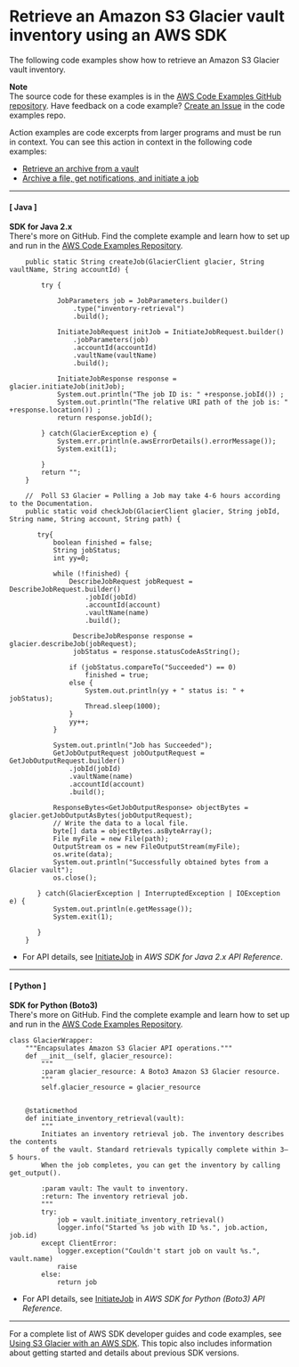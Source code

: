 # Retrieve an Amazon S3 Glacier vault inventory using an AWS SDK<a name="example_glacier_InitiateJob_InventoryRetrieval_section"></a>

The following code examples show how to retrieve an Amazon S3 Glacier vault inventory\.

**Note**  
The source code for these examples is in the [AWS Code Examples GitHub repository](https://github.com/awsdocs/aws-doc-sdk-examples)\. Have feedback on a code example? [Create an Issue](https://github.com/awsdocs/aws-doc-sdk-examples/issues/new/choose) in the code examples repo\. 

Action examples are code excerpts from larger programs and must be run in context\. You can see this action in context in the following code examples: 
+  [Retrieve an archive from a vault](example_glacier_InitiateJob_ArchiveRetrieval_section.md) 
+  [Archive a file, get notifications, and initiate a job](example_glacier_Usage_UploadNotifyInitiate_section.md) 

------
#### [ Java ]

**SDK for Java 2\.x**  
 There's more on GitHub\. Find the complete example and learn how to set up and run in the [AWS Code Examples Repository](https://github.com/awsdocs/aws-doc-sdk-examples/tree/main/javav2/example_code/glacier#readme)\. 
  

```
    public static String createJob(GlacierClient glacier, String vaultName, String accountId) {

        try {

            JobParameters job = JobParameters.builder()
                .type("inventory-retrieval")
                .build();

            InitiateJobRequest initJob = InitiateJobRequest.builder()
                .jobParameters(job)
                .accountId(accountId)
                .vaultName(vaultName)
                .build();

            InitiateJobResponse response = glacier.initiateJob(initJob);
            System.out.println("The job ID is: " +response.jobId()) ;
            System.out.println("The relative URI path of the job is: " +response.location()) ;
            return response.jobId();

        } catch(GlacierException e) {
            System.err.println(e.awsErrorDetails().errorMessage());
            System.exit(1);

        }
        return "";
    }

    //  Poll S3 Glacier = Polling a Job may take 4-6 hours according to the Documentation.
    public static void checkJob(GlacierClient glacier, String jobId, String name, String account, String path) {

       try{
           boolean finished = false;
           String jobStatus;
           int yy=0;

           while (!finished) {
               DescribeJobRequest jobRequest = DescribeJobRequest.builder()
                   .jobId(jobId)
                   .accountId(account)
                   .vaultName(name)
                   .build();

                DescribeJobResponse response = glacier.describeJob(jobRequest);
                jobStatus = response.statusCodeAsString();

               if (jobStatus.compareTo("Succeeded") == 0)
                   finished = true;
               else {
                   System.out.println(yy + " status is: " + jobStatus);
                   Thread.sleep(1000);
               }
               yy++;
           }

           System.out.println("Job has Succeeded");
           GetJobOutputRequest jobOutputRequest = GetJobOutputRequest.builder()
               .jobId(jobId)
               .vaultName(name)
               .accountId(account)
               .build();

           ResponseBytes<GetJobOutputResponse> objectBytes = glacier.getJobOutputAsBytes(jobOutputRequest);
           // Write the data to a local file.
           byte[] data = objectBytes.asByteArray();
           File myFile = new File(path);
           OutputStream os = new FileOutputStream(myFile);
           os.write(data);
           System.out.println("Successfully obtained bytes from a Glacier vault");
           os.close();

       } catch(GlacierException | InterruptedException | IOException e) {
           System.out.println(e.getMessage());
           System.exit(1);

       }
    }
```
+  For API details, see [InitiateJob](https://docs.aws.amazon.com/goto/SdkForJavaV2/glacier-2012-06-01/InitiateJob) in *AWS SDK for Java 2\.x API Reference*\. 

------
#### [ Python ]

**SDK for Python \(Boto3\)**  
 There's more on GitHub\. Find the complete example and learn how to set up and run in the [AWS Code Examples Repository](https://github.com/awsdocs/aws-doc-sdk-examples/tree/main/python/example_code/glacier#code-examples)\. 
  

```
class GlacierWrapper:
    """Encapsulates Amazon S3 Glacier API operations."""
    def __init__(self, glacier_resource):
        """
        :param glacier_resource: A Boto3 Amazon S3 Glacier resource.
        """
        self.glacier_resource = glacier_resource


    @staticmethod
    def initiate_inventory_retrieval(vault):
        """
        Initiates an inventory retrieval job. The inventory describes the contents
        of the vault. Standard retrievals typically complete within 3—5 hours.
        When the job completes, you can get the inventory by calling get_output().

        :param vault: The vault to inventory.
        :return: The inventory retrieval job.
        """
        try:
            job = vault.initiate_inventory_retrieval()
            logger.info("Started %s job with ID %s.", job.action, job.id)
        except ClientError:
            logger.exception("Couldn't start job on vault %s.", vault.name)
            raise
        else:
            return job
```
+  For API details, see [InitiateJob](https://docs.aws.amazon.com/goto/boto3/glacier-2012-06-01/InitiateJob) in *AWS SDK for Python \(Boto3\) API Reference*\. 

------

For a complete list of AWS SDK developer guides and code examples, see [Using S3 Glacier with an AWS SDK](sdk-general-information-section.md)\. This topic also includes information about getting started and details about previous SDK versions\.